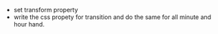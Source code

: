 - set transform property
- write the css propety for transition and do the same for all minute and hour hand.
